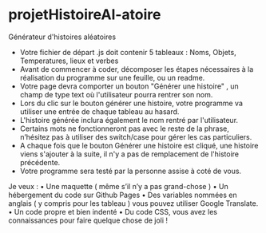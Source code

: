 # projetHistoireAl-atoire
Générateur d'histoires aléatoires

- Votre fichier de départ .js doit contenir 5 tableaux : Noms, Objets, Temperatures, lieux et verbes
- Avant de commencer à coder, décomposer les étapes nécessaires à la réalisation du programme sur une feuille, ou un readme.
- Votre page devra comporter un bouton "Générer une histoire" , un champ de type text où l'utilisateur pourra rentrer son nom.
- Lors du clic sur le bouton générer une histoire, votre programme va utiliser une entrée de chaque tableau au hasard.
- L'histoire générée inclura également le nom rentré par l'utilisateur.
- Certains mots ne fonctionneront pas avec le reste de la phrase, n’hésitez pas à utiliser des switch/case pour gérer les cas particuliers.
- A chaque fois que le bouton Générer une histoire est cliqué, une histoire viens s'ajouter à la suite, il n'y a pas de remplacement de l'histoire précédente.
- Votre programme sera testé par la personne assise à coté de vous.

Je veux :
• Une maquette ( même s’il n’y a pas grand-chose )
• Un hébergement du code sur Github Pages
• Des variables nommées en anglais ( y compris pour les tableau ) vous pouvez utiliser Google Translate.
• Un code propre et bien indenté
• Du code CSS, vous avez les connaissances pour faire quelque chose de joli !